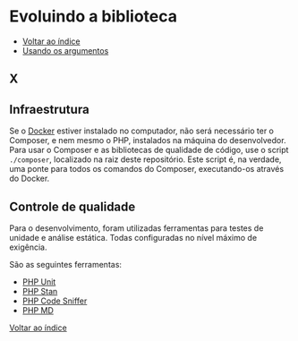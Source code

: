 # Evoluindo a biblioteca

- [Voltar ao índice](indice.md)
- [Usando os argumentos](06-usando-os-argumentos.md)
## X

## Infraestrutura

Se o [Docker](https://www.docker.com/) estiver instalado no computador, não será necessário ter o Composer, e nem mesmo o PHP, instalados na máquina do desenvolvedor. Para usar o Composer e as bibliotecas de qualidade de código, 
use o script `./composer`, localizado na raiz deste repositório. Este script é, na verdade, uma ponte para todos os comandos do Composer, executando-os através do Docker.

## Controle de qualidade

Para o desenvolvimento, foram utilizadas ferramentas para testes de unidade e análise estática. Todas configuradas no nível máximo de exigência.

São as seguintes ferramentas:

- [PHP Unit](https://phpunit.de)
- [PHP Stan](https://phpstan.org)
- [PHP Code Sniffer](https://github.com/squizlabs/PHP_CodeSniffer)
- [PHP MD](https://phpmd.org)



[Voltar ao índice](indice.md)
